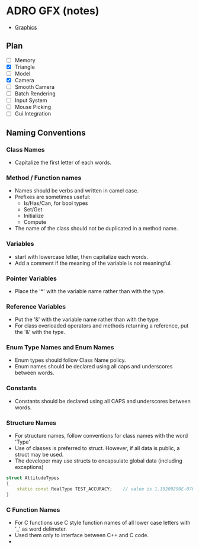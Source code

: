 # ADRO GFX (notes)

- [Graphics](Src/Graphics/Graphics.md)

## Plan

- [ ] Memory
- [x] Triangle
- [ ] Model
- [x] Camera
- [ ] Smooth Camera
- [ ] Batch Rendering
- [ ] Input System
- [ ] Mouse Picking
- [ ] Gui Integration

## Naming Conventions

### Class Names

- Capitalize the first letter of each words.

### Method / Function names

- Names should be verbs and written in camel case.
- Prefixes are sometimes useful:
    - Is/Has/Can, for bool types
    - Set/Get
    - Initialize
    - Compute
- The name of the class should not be duplicated in a method name.

### Variables

- start with lowercase letter, then capitalize each words.
- Add a comment if the meaning of the variable is not meaningful.

### Pointer Variables

- Place the '*' with the variable name rather than with the type.

### Reference Variables

- Put the '&' with the variable name rather than with the type.
- For class overloaded operators and methods returning a reference, put the '&' with the type.

### Enum Type Names and Enum Names

- Enum types should follow Class Name policy.
- Enum names should be declared using all caps and underscores between words.

### Constants

- Constants should be declared using all CAPS and underscores between words.

### Structure Names

- For structure names, follow conventions for class names with the word 'Type'
- Use of classes is preferred to struct. However, if all data is public, a struct may be used.
- The developer may use structs to encapsulate global data (including exceptions)

```cpp
struct AttitudeTypes
{
    static const RealType TEST_ACCURACY;    // value is 1.19209290E-07F
}
```

### C Function Names

- For C functions use C style function names of all lower case letters with '_' as word delimeter.
- Used them only to interface between C++ and C code.
- 